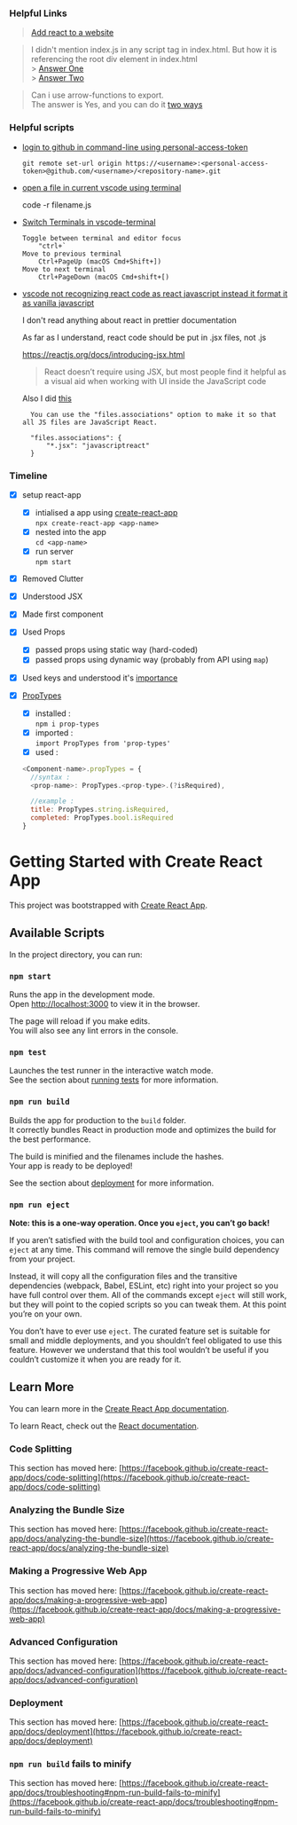 ### Helpful Links

> [Add react to a website](https://reactjs.org/docs/add-react-to-a-website.html)

> I didn't mention index.js in any script tag in index.html. But how it is referencing the root div element in index.html <br> > [Answer One](https://stackoverflow.com/questions/42438171/wheres-the-connection-between-index-html-and-index-js-in-a-create-react-app-app)<br> > [Answer Two](https://stackoverflow.com/questions/41738421/how-react-js-index-js-file-contacting-index-html-for-id-references)

> Can i use arrow-functions to export.<br>
> The answer is Yes, and you can do it [two ways](https://stackoverflow.com/questions/36458697/is-it-possible-to-export-arrow-functions-in-es6-7)

### Helpful scripts

- [login to github in command-line using personal-access-token](https://stackoverflow.com/questions/66231282/how-to-add-github-personal-access-token-to-visual-studio-code)

  ```
  git remote set-url origin https://<username>:<personal-access-token>@github.com/<username>/<repository-name>.git
  ```

- [open a file in current vscode using terminal](https://stackoverflow.com/questions/41377489/how-to-open-a-file-from-the-integrated-terminal-in-visual-studio-code)

  code -r filename.js

- [Switch Terminals in vscode-terminal](https://stackoverflow.com/questions/48440673/how-to-switch-between-terminals-in-visual-studio-code/64250667)

  ```
  Toggle between terminal and editor focus
      "ctrl+`
  Move to previous terminal
      Ctrl+PageUp (macOS Cmd+Shift+])
  Move to next terminal
      Ctrl+PageDown (macOS Cmd+shift+[)
  ```

- [vscode not recognizing react code as react javascript instead it format it as vanilla javascript](https://stackoverflow.com/questions/54462519/why-vscode-is-not-recognizing-react-code-as-react-javascript-instead-it-format-i)

  I don't read anything about react in prettier documentation

  As far as I understand, react code should be put in .jsx files, not .js

  https://reactjs.org/docs/introducing-jsx.html

  > React doesn’t require using JSX, but most people find it helpful as a visual aid when working with UI inside the JavaScript code

  Also I did [this](https://www.reddit.com/r/vscode/comments/8h2vyt/auto_detect_language_mode_for_react_files/)

        You can use the "files.associations" option to make it so that all JS files are JavaScript React.

        "files.associations": {
            "*.jsx": "javascriptreact"
        }

### Timeline

- [x] setup react-app

  - [x] intialised a app using [create-react-app](https://github.com/facebook/create-react-app#create-react-app--)  
         `npx create-react-app <app-name>`
  - [x] nested into the app  
         `cd <app-name>`
  - [x] run server  
         `npm start`

- [x] Removed Clutter
- [x] Understood JSX
- [x] Made first component
- [x] Used Props
  - [x] passed props using static way (hard-coded)
  - [x] passed props using dynamic way (probably from API using `map`)
- [x] Used keys and understood it's <a href="https://reactjs.org/docs/lists-and-keys.html#keys" title="Keys help React identify which items have changed, are added, or are removed">importance</a>
- [x] <a href="https://reactjs.org/docs/typechecking-with-proptypes.html" title="PropTypes exports a range of validators that can be used to make sure the data you receive is valid">PropTypes</a>

  - [x] installed :  
         `npm i prop-types`
  - [x] imported :  
         `import PropTypes from 'prop-types'`
  - [x] used :

  ```js
  <Component-name>.propTypes = {
    //syntax :
    <prop-name>: PropTypes.<prop-type>.(?isRequired),

    //example :
    title: PropTypes.string.isRequired,
    completed: PropTypes.bool.isRequired
  }
  ```

# Getting Started with Create React App

This project was bootstrapped with [Create React App](https://github.com/facebook/create-react-app).

## Available Scripts

In the project directory, you can run:

### `npm start`

Runs the app in the development mode.\
Open [http://localhost:3000](http://localhost:3000) to view it in the browser.

The page will reload if you make edits.\
You will also see any lint errors in the console.

### `npm test`

Launches the test runner in the interactive watch mode.\
See the section about [running tests](https://facebook.github.io/create-react-app/docs/running-tests) for more information.

### `npm run build`

Builds the app for production to the `build` folder.\
It correctly bundles React in production mode and optimizes the build for the best performance.

The build is minified and the filenames include the hashes.\
Your app is ready to be deployed!

See the section about [deployment](https://facebook.github.io/create-react-app/docs/deployment) for more information.

### `npm run eject`

**Note: this is a one-way operation. Once you `eject`, you can’t go back!**

If you aren’t satisfied with the build tool and configuration choices, you can `eject` at any time. This command will remove the single build dependency from your project.

Instead, it will copy all the configuration files and the transitive dependencies (webpack, Babel, ESLint, etc) right into your project so you have full control over them. All of the commands except `eject` will still work, but they will point to the copied scripts so you can tweak them. At this point you’re on your own.

You don’t have to ever use `eject`. The curated feature set is suitable for small and middle deployments, and you shouldn’t feel obligated to use this feature. However we understand that this tool wouldn’t be useful if you couldn’t customize it when you are ready for it.

## Learn More

You can learn more in the [Create React App documentation](https://facebook.github.io/create-react-app/docs/getting-started).

To learn React, check out the [React documentation](https://reactjs.org/).

### Code Splitting

This section has moved here: [https://facebook.github.io/create-react-app/docs/code-splitting](https://facebook.github.io/create-react-app/docs/code-splitting)

### Analyzing the Bundle Size

This section has moved here: [https://facebook.github.io/create-react-app/docs/analyzing-the-bundle-size](https://facebook.github.io/create-react-app/docs/analyzing-the-bundle-size)

### Making a Progressive Web App

This section has moved here: [https://facebook.github.io/create-react-app/docs/making-a-progressive-web-app](https://facebook.github.io/create-react-app/docs/making-a-progressive-web-app)

### Advanced Configuration

This section has moved here: [https://facebook.github.io/create-react-app/docs/advanced-configuration](https://facebook.github.io/create-react-app/docs/advanced-configuration)

### Deployment

This section has moved here: [https://facebook.github.io/create-react-app/docs/deployment](https://facebook.github.io/create-react-app/docs/deployment)

### `npm run build` fails to minify

This section has moved here: [https://facebook.github.io/create-react-app/docs/troubleshooting#npm-run-build-fails-to-minify](https://facebook.github.io/create-react-app/docs/troubleshooting#npm-run-build-fails-to-minify)

